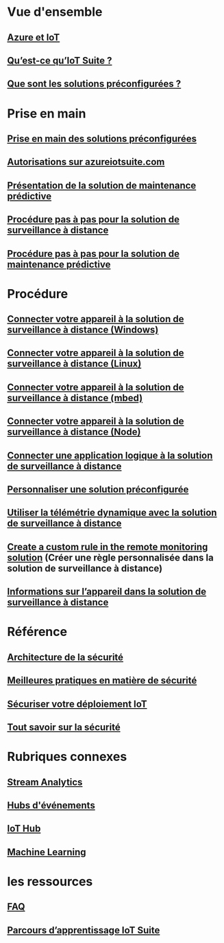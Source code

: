 # Vue d'ensemble
## [Azure et IoT](iot-suite-what-is-azure-iot.md)
## [Qu’est-ce qu’IoT Suite ?](iot-suite-overview.md)
## [Que sont les solutions préconfigurées ?](iot-suite-what-are-preconfigured-solutions.md)


# Prise en main
## [Prise en main des solutions préconfigurées](iot-suite-getstarted-preconfigured-solutions.md)
## [Autorisations sur azureiotsuite.com](iot-suite-permissions.md)
## [Présentation de la solution de maintenance prédictive](iot-suite-predictive-overview.md)
## [Procédure pas à pas pour la solution de surveillance à distance](iot-suite-remote-monitoring-sample-walkthrough.md)
## [Procédure pas à pas pour la solution de maintenance prédictive](iot-suite-predictive-walkthrough.md)

# Procédure
## [Connecter votre appareil à la solution de surveillance à distance (Windows)](iot-suite-connecting-devices.md)
## [Connecter votre appareil à la solution de surveillance à distance (Linux)](iot-suite-connecting-devices-linux.md)
## [Connecter votre appareil à la solution de surveillance à distance (mbed)](iot-suite-connecting-devices-mbed.md)
## [Connecter votre appareil à la solution de surveillance à distance (Node)](iot-suite-connecting-devices-node.md)
## [Connecter une application logique à la solution de surveillance à distance](iot-suite-logic-apps-tutorial.md)
## [Personnaliser une solution préconfigurée](iot-suite-guidance-on-customizing-preconfigured-solutions.md)
## [Utiliser la télémétrie dynamique avec la solution de surveillance à distance](iot-suite-dynamic-telemetry.md)
## [Create a custom rule in the remote monitoring solution](iot-suite-custom-rule.md) (Créer une règle personnalisée dans la solution de surveillance à distance)
## [Informations sur l’appareil dans la solution de surveillance à distance](iot-suite-remote-monitoring-device-info.md)

# Référence
## [Architecture de la sécurité](iot-security-architecture.md)
## [Meilleures pratiques en matière de sécurité](iot-security-best-practices.md)
## [Sécuriser votre déploiement IoT](iot-suite-security-deployment.md)
## [Tout savoir sur la sécurité](securing-iot-ground-up.md)

# Rubriques connexes
## [Stream Analytics](/azure/stream-analytics/)
## [Hubs d'événements](/azure/event-hubs/)
## [IoT Hub](/azure/iot-hub/)
## [Machine Learning](/azure/machine-learning/)

# les ressources
## [FAQ](iot-suite-faq.md)
## [Parcours d’apprentissage IoT Suite](https://azure.microsoft.com/documentation/learning-paths/iot-suite/)






<!--HONumber=Dec16_HO3-->



